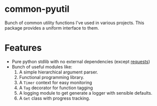 # common-pyutil
Bunch of common utility functions I've used in various projects. This package
provides a uniform interface to them.

# Features

- Pure python stdlib with no external dependencies (except [requests](https://github.com/psf/requests))
- Bunch of useful modules like:
  1. A simple hierarchical argument parser.
  2. Functional programming library.
  3. A `Timer` context for easy monitoring
  4. A `Tag` decorator for function tagging
  5. A logging module to get generate a logger with sensible defaults.
  6. A `Get` class with progress tracking.
